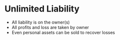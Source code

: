 # Unlimited Liability

- All liability is on the owner(s)
- All profits and loss are taken by owner
- Even personal assets can be sold to recover losses
